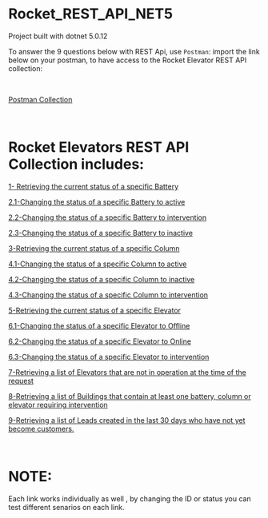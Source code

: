 # Rocket_REST_API_NET5

Project built with dotnet 5.0.12

To answer the 9 questions below with REST Api, use `Postman`: import the link below on your postman, to have access to the Rocket Elevator REST API collection:

<br>

[Postman Collection](https://www.getpostman.com/collections/908796cf0a1bff84363a)


<br>

# Rocket Elevators REST API Collection includes: 

[1- Retrieving the current status of a specific Battery](https://rocketrestapinet.azurewebsites.net/api/batteries/1/status)

[2.1-Changing the status of a specific Battery to active](https://rocketrestapinet.azurewebsites.net/api/batteries/update/1/active)

[2.2-Changing the status of a specific Battery to intervention](https://rocketrestapinet.azurewebsites.net/api/batteries/update/1/intervention)

[2.3-Changing the status of a specific Battery to inactive](https://rocketrestapinet.azurewebsites.net/api/batteries/update/1/inactive)

[3-Retrieving the current status of a specific Column](https://rocketrestapinet.azurewebsites.net/api/columns/5/status)

[4.1-Changing the status of a specific Column to active](https://rocketrestapinet.azurewebsites.net/api/columns/update/5/active)

[4.2-Changing the status of a specific Column to inactive](https://rocketrestapinet.azurewebsites.net/api/columns/update/5/inactive)

[4.3-Changing the status of a specific Column to intervention](https://rocketrestapinet.azurewebsites.net/api/columns/update/5/intervention)

[5-Retrieving the current status of a specific Elevator](https://rocketrestapinet.azurewebsites.net/api/elevators/55/status)

[6.1-Changing the status of a specific Elevator to Offline](https://rocketrestapinet.azurewebsites.net/api/elevators/update/55/Offline)

[6.2-Changing the status of a specific Elevator to Online](https://rocketrestapinet.azurewebsites.net/api/elevators/update/55/Online)

[6.3-Changing the status of a specific Elevator to intervention](https://rocketrestapinet.azurewebsites.net/api/elevators/update/55/intervention)

[7-Retrieving a list of Elevators that are not in operation at the time of the request](https://rocketrestapinet.azurewebsites.net/api/elevators/elevators-not-in-use)

[8-Retrieving a list of Buildings that contain at least one battery, column or elevator requiring intervention](https://rocketrestapinet.azurewebsites.net/api/buildings/get-intervention-buildings)

[9-Retrieving a list of Leads created in the last 30 days who have not yet become customers.](https://rocketrestapinet.azurewebsites.net/api/leads)

<br>

# NOTE:
 Each link works individually as well , by changing the ID or status you can test different senarios on each link. 
